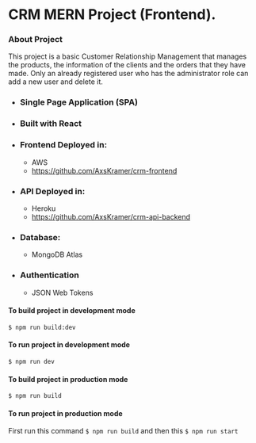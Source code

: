 # CRM MERN Project (Frontend).

### About Project
This project is a basic Customer Relationship Management that manages the products, the information of the clients and the orders that they have made. Only an already registered user who has the administrator role can add a new user and delete it.

* ### Single Page Application (SPA)

 * ### Built with React

* ### Frontend Deployed in:
  * AWS
  * <https://github.com/AxsKramer/crm-frontend>

* ### API Deployed in:
  * Heroku
  * <https://github.com/AxsKramer/crm-api-backend>

* ### Database:
  * MongoDB Atlas

* ### Authentication
  * JSON Web Tokens


#### To build project in development mode
`$ npm run build:dev`

#### To run project in development mode
`$ npm run dev`

#### To build project in production mode
`$ npm run build`

#### To run project in production mode
First run this command `$ npm run build`
and then this `$ npm run start`



